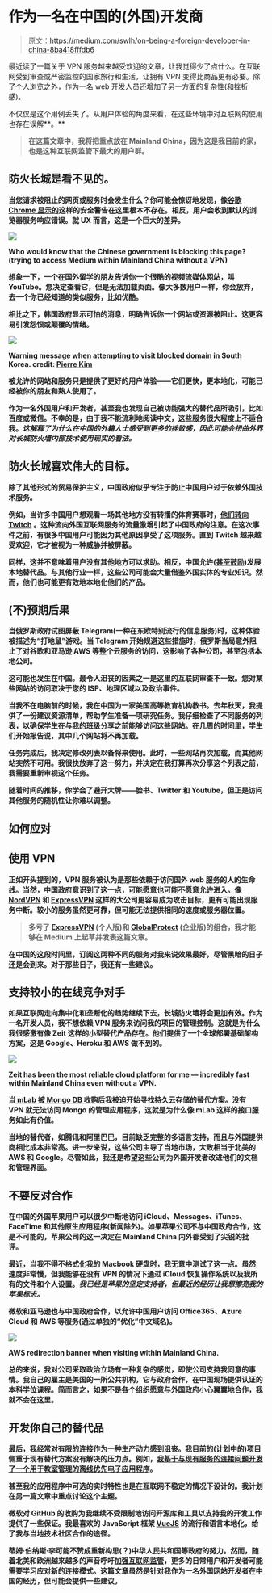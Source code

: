 # 作为一名在中国的(外国)开发商

> 原文：<https://medium.com/swlh/on-being-a-foreign-developer-in-china-8ba418fffdb6>

最近读了一篇关于 VPN 服务越来越受欢迎的文章，让我觉得少了点什么。在互联网受到审查或严密监控的国家旅行和生活，让拥有 VPN 变得比商品更有必要。除了个人浏览之外，作为一名 web 开发人员还增加了另一方面的复杂性(和挫折感)。

不仅仅是这个用例丢失了。从用户体验的角度来看，在这些环境中对互联网的使用也存在误解**。**

> **在这篇文章中，我将把重点放在 Mainland China，因为这是我目前的家，也是这种互联网监管下最大的用户群。**

## **防火长城是看不见的。**

**当您请求被阻止的网页或服务时会发生什么？你可能会惊讶地发现，像[谷歌 Chrome 显示的](https://arstechnica.com/gadgets/2018/04/microsoft-claims-to-make-chrome-safer-with-new-extension/)这样的安全警告在这里根本不存在。相反，用户会收到默认的浏览器服务响应错误。就 UX 而言，这是一个巨大的差异。**

**![](img/a51fdfd0701c779ca2e1da57a3460551.png)**

**Who would know that the Chinese government is blocking this page? (trying to access Medium within Mainland China without a VPN)**

**想象一下，一个在国外留学的朋友告诉你一个很酷的视频流媒体网站，叫 YouTube。您决定查看它，但是无法加载页面。像大多数用户一样，你会放弃，去一个你已经知道的类似服务，比如优酷。**

**相比之下，韩国政府显示可怕的消息，明确告诉你一个网站或资源被阻止。这更容易引发怨恨或颠覆的情绪。**

**![](img/d042d546b30a672361cf5e11b07df2ae.png)**

**Warning message when attempting to visit blocked domain in South Korea. credit: [Pierre Kim](http://pierrekim.github.io/blog/2016-10-17-studying-the-internet-censorship-in-south-korea.html)**

**被允许的网站和服务只是提供了更好的用户体验——它们更快，更本地化，可能已经被你的朋友和熟人使用了。**

**作为一名外国用户和开发者，甚至我也发现自己被功能强大的替代品所吸引，比如百度或微信。不幸的是，由于我不能流利地阅读中文，这些服务很大程度上不适合我。*这解释了为什么在中国的外籍人士感受到更多的挫败感，因此可能会扭曲外界对长城防火墙内部技术使用现实的看法。***

## **防火长城喜欢伟大的目标。**

**除了其他形式的贸易保护主义，中国政府似乎专注于防止中国用户过于依赖外国技术服务。**

**例如，当许多中国用户想观看一场其他地方没有转播的体育赛事时，[他们转向 Twitch](https://www.businessinsider.com/china-bans-twitch-2018-9) 。这种流向外国互联网服务的流量激增引起了中国政府的注意。在这次事件之前，有很多中国用户可能因为其他原因享受了这项服务。**直到 Twitch 越来越受欢迎，它才被视为一种威胁并被屏蔽。****

**同样，这并不意味着用户没有其他地方可以求助。相反，中国允许([甚至鼓励](https://www.forbes.com/sites/jaysomaney/2015/10/18/chinese-government-has-a-huge-stake-in-alibaba/#67f136d425b8))发展本地替代品。与其他行业一样，这些公司可能会大量借鉴外国实体的专业知识。然而，他们也可能更有效地本地化他们的产品。**

## **(不)预期后果**

**当俄罗斯政府试图屏蔽 Telegram(一种在东欧特别流行的信息服务)时，这种体验被描述为“打地鼠”游戏。当 Telegram 开始规避这些措施时，俄罗斯当局意外阻止了对谷歌和亚马逊 AWS 等整个云服务的访问，这影响了各种公司，甚至包括本地公司。**

**这可能也发生在中国。最令人沮丧的因素之一是这里的互联网审查不一致。您对某些网站的访问取决于您的 ISP、地理区域以及政治事件。**

**当我不在电脑前的时候，我在中国为一家美国高等教育机构教书。去年秋天，我提供了一份建议资源清单，帮助学生准备一项研究任务。我仔细检查了不同服务的列表，以确保学生在与我的班级分享之前能够访问这些网站。在几周的时间里，学生们开始报告说，其中几个网站将不再加载。**

**任务完成后，我决定修改列表以备将来使用。此时，一些网站再次加载，而其他网站突然不可用。我很快放弃了这一努力，并决定在我打算再次分享这个列表之前，我需要重新审视这个任务。**

**随着时间的推移，你学会了避开大牌——脸书、Twitter 和 Youtube，但正是访问其他服务的随机性让你难以调整。**

## **如何应对**

## **使用 VPN**

**正如开头提到的，VPN 服务被认为是那些依赖于访问国外 web 服务的人的生命线。当然，中国政府意识到了这一点，可能愿意也可能不愿意允许进入。像 [NordVPN](https://nordvpn.com) 和 [ExpressVPN](https://www.expressvpn.com) 这样的大公司更容易成为攻击目标，更有可能出现服务中断。较小的服务虽然更可靠，但可能无法提供相同的速度或服务器位置。**

> **多亏了 [ExpressVPN](https://www.expressvpn.com) (个人版)和 [GlobalProtect](https://www.paloaltonetworks.com/products/globalprotect/overview) (企业版)的组合，我才能够在 Medium 上起草并发表这篇文章。**

**在中国的这段时间里，订阅这两种不同的服务对我来说效果最好，尽管黑暗的日子还是会到来。对于那些日子，我还有一些建议。**

## **支持较小的在线竞争对手**

**如果互联网走向集中化和垄断化的趋势继续下去，长城防火墙将会更加有效。作为一名开发人员，我不想依赖 VPN 服务来访问我的项目的管理控制。这就是为什么我很感激有像 Zeit 这样的小型替代产品存在。他们提供了一个全球部署基础架构方案，这是 Google、Heroku 和 AWS 做不到的。**

**![](img/5a698a4d461f2eb6e32fd489c39cf776.png)**

**Zeit has been the most reliable cloud platform for me — incredibly fast within Mainland China even without a VPN.**

**[当 mLab 被 Mongo DB 收购后](https://blog.mlab.com/2018/10/mlab-is-becoming-a-part-of-mongodb-inc/)我被迫开始寻找持久云存储的替代方案。没有 VPN 就无法访问 Mongo 的管理应用程序，这就是为什么像 mLab 这样的接口服务如此有价值。**

**当地的替代者，如腾讯和阿里巴巴，目前缺乏完整的多语言支持，而且与外国提供商相比成本非常高。进一步来说，这些公司主导了当地市场，大致相当于北美的 AWS 和 Google。尽管如此，我还是希望这些公司为外国开发者改进他们的文档和管理界面。**

## **不要反对合作**

**在中国的外国苹果用户可以很少中断地访问 iCloud、Messages、iTunes、FaceTime 和其他原生应用程序(新闻除外)。如果苹果公司不与中国政府合作，这是不可能的，苹果公司的这一决定在 Mainland China 内外都受到了尖锐的批评。**

**最近，当我不得不格式化我的 Macbook 硬盘时，我无意中测试了这一点。虽然速度非常慢，但我能够在没有 VPN 的情况下通过 iCloud 恢复操作系统以及我所有的文件和个人设置。*我已经是苹果的坚定支持者，但最近的经历让我想擦亮我的苹果标志。***

**微软和亚马逊也与中国政府合作，以允许中国用户访问 Office365、Azure Cloud 和 AWS 等服务(通过单独的“优化”中文域名)。**

**![](img/914052df09d8c164bc1fad2d6b17df14.png)**

**AWS redirection banner when visiting within Mainland China.**

**总的来说，我对公司采取政治立场有一种复杂的感觉，即使公司支持我同意的事情。我自己的雇主是美国的一所公共机构，它与政府合作，在中国现场提供认证的本科学位课程。简而言之，**如果不是各个组织愿意与外国政府小心翼翼地合作，我就不会在这里。****

## **开发你自己的替代品**

**最后，我经常对有限的连接作为一种生产动力感到沮丧。我目前的(计划中的)项目侧重于现有替代方案没有解决的压力点。例如，[我基于与现有服务的连接问题开发了一个用于教室管理的离线优先电子应用程序](/@thaddeusmccleary/reflection-after-the-release-of-seatsmart-314f70a4d45e)。**

**甚至我的应用程序中可选的实时特性也是在互联网不稳定的情况下设计的。我计划在另一篇文章中重点讨论这个主题。**

**微软对 GitHub 的收购为我继续不受限制地访问开源库和工具以支持我的开发工作提供了一些保证。我最喜欢的 JavaScript 框架 [VueJS](https://vuejs.org/) 的流行和语言本地化，给了我与当地技术社区合作的途径。**

**蒂姆·伯纳斯·李可能不赞成重新构思(？)中华人民共和国等政府的努力。然而，随着北美和欧洲越来越多的声音呼吁[加强互联网监管](/doteveryone/internet-regulation-is-a-vital-part-of-innovation-3d52cf441fb0)，更多的日常用户和开发者可能需要学习应对新的连接模式。这篇文章虽然是针对我作为一名外国网站开发者在中国的经历，但可能会提供一些建议。**